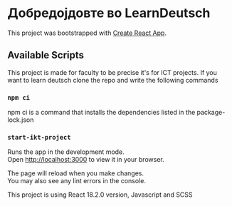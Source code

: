 # Добредојдовте во LearnDeutsch 

This project was bootstrapped with [Create React App](https://github.com/facebook/create-react-app).

## Available Scripts

This project is made for faculty to be precise it's for ICT projects.
If you want to learn deutsch clone the repo and write the following commands

### `npm ci` 
 npm ci is a command that installs the dependencies listed in the package-lock.json

### `start-ikt-project`

Runs the app in the development mode.\
Open [http://localhost:3000](http://localhost:3000) to view it in your browser.

The page will reload when you make changes.\
You may also see any lint errors in the console.

This project is using React 18.2.0 version, Javascript and SCSS

